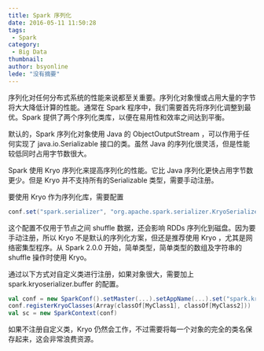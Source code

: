 ```yaml
---
title: Spark 序列化
date: 2016-05-11 11:50:28
tags:
 - Spark
category: 
 - Big Data
thumbnail: 
author: bsyonline
lede: "没有摘要"
---
```


序列化对任何分布式系统的性能来说都至关重要。序列化对象慢或占用大量的字节将大大降低计算的性能。通常在 Spark 程序中，我们需要首先将序列化调整到最优。Spark 提供了两个序列化类库，以便在易用性和效率之间达到平衡。

默认的，Spark 序列化对象使用 Java 的 ObjectOutputStream ，可以作用于任何实现了 java.io.Serializable 接口的类。虽然 Java 的序列化很灵活，但是性能较低同时占用字节数很大。

Spark 使用 Kryo 序列化来提高序列化的性能。它比 Java 序列化更快占用字节数更少。但是 Kryo 并不支持所有的Serializable 类型，需要手动注册。

要使用 Kryo 作为序列化库，需要配置 

```scala
conf.set("spark.serializer", "org.apache.spark.serializer.KryoSerializer")
```

这个配置不仅用于节点之间 shuffle 数据，还会影响 RDDs 序列化到磁盘。因为要手动注册，所以 Kryo 不是默认的序列化方案，但还是推荐使用 Kryo ，尤其是网络密集型程序。从 Spark 2.0.0 开始，简单类型，简单类型的数组及字符串的 shuffle 操作时使用 Kryo。

通过以下方式对自定义类进行注册，如果对象很大，需要加上 spark.kryoserializer.buffer 的配置。

```scala
val conf = new SparkConf().setMaster(...).setAppName(...).set("spark.kryoserializer.buffer", "64m")
conf.registerKryoClasses(Array(classOf[MyClass1], classOf[MyClass2]))
val sc = new SparkContext(conf)
```

如果不注册自定义类，Kryo 仍然会工作，不过需要将每一个对象的完全的类名保存起来，这会非常浪费资源。



